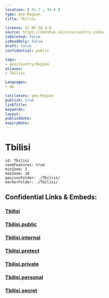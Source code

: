 ```yaml
---
location: [ 41.7 , 44.8 ] 
type: geo-Region
title: Tbilisi

license: CC BY-SA 4.0
source: https://datahub.io/core/country-codes
isDeleted: false
isReadOnly: false
draft: false
confidential: public

tags:
- geo/Country/Region
aliases:
- Tbilisi

Languages:
- de

cssclasses: geo-Region
publish: true
linkTitle: 
keywords: 
layout: 
publishDate: 
expiryDate: 
---
```


# Tbilisi

```leaflet
id: Tbilisi
zoomFeatures: true 
minZoom: 2 
maxZoom: 18
geojsonFolder: ./Tbilisi/
markerFolder: ./Tbilisi/
```


## Confidential Links & Embeds: 

### [Tbilisi](/_Standards/Earth/Continent/Europe/Europe~East/Georgia,Europe/Regions~Georgia/Tbilisi.md) 

### [Tbilisi.public](/_public/Earth/Continent/Europe/Europe~East/Georgia,Europe/Regions~Georgia/Tbilisi.public.md) 

### [Tbilisi.internal](/_internal/Earth/Continent/Europe/Europe~East/Georgia,Europe/Regions~Georgia/Tbilisi.internal.md) 

### [Tbilisi.protect](/_protect/Earth/Continent/Europe/Europe~East/Georgia,Europe/Regions~Georgia/Tbilisi.protect.md) 

### [Tbilisi.private](/_private/Earth/Continent/Europe/Europe~East/Georgia,Europe/Regions~Georgia/Tbilisi.private.md) 

### [Tbilisi.personal](/_personal/Earth/Continent/Europe/Europe~East/Georgia,Europe/Regions~Georgia/Tbilisi.personal.md) 

### [Tbilisi.secret](/_secret/Earth/Continent/Europe/Europe~East/Georgia,Europe/Regions~Georgia/Tbilisi.secret.md)

